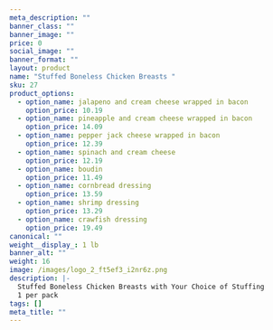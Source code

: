 ```yaml
---
meta_description: ""
banner_class: ""
banner_image: ""
price: 0
social_image: ""
banner_format: ""
layout: product
name: "Stuffed Boneless Chicken Breasts "
sku: 27
product_options:
  - option_name: jalapeno and cream cheese wrapped in bacon
    option_price: 10.19
  - option_name: pineapple and cream cheese wrapped in bacon
    option_price: 14.09
  - option_name: pepper jack cheese wrapped in bacon
    option_price: 12.39
  - option_name: spinach and cream cheese
    option_price: 12.19
  - option_name: boudin
    option_price: 11.49
  - option_name: cornbread dressing
    option_price: 13.59
  - option_name: shrimp dressing
    option_price: 13.29
  - option_name: crawfish dressing
    option_price: 19.49
canonical: ""
weight__display_: 1 lb
banner_alt: ""
weight: 16
image: /images/logo_2_ft5ef3_i2nr6z.png
description: |-
  Stuffed Boneless Chicken Breasts with Your Choice of Stuffing
  1 per pack
tags: []
meta_title: ""
---
```

